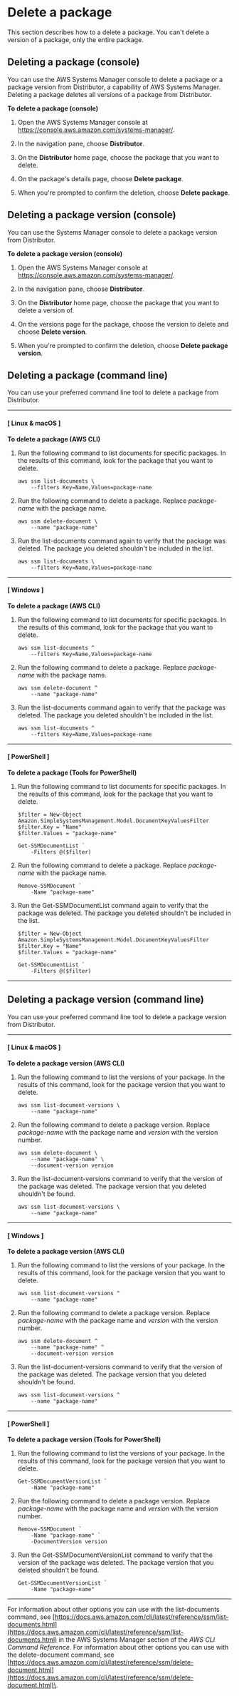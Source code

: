 # Delete a package<a name="distributor-working-with-packages-dpkg"></a>

This section describes how to a delete a package\. You can't delete a version of a package, only the entire package\.

## Deleting a package \(console\)<a name="distributor-delete-pkg-console"></a>

You can use the AWS Systems Manager console to delete a package or a package version from Distributor, a capability of AWS Systems Manager\. Deleting a package deletes all versions of a package from Distributor\.

**To delete a package \(console\)**

1. Open the AWS Systems Manager console at [https://console\.aws\.amazon\.com/systems\-manager/](https://console.aws.amazon.com/systems-manager/)\.

1. In the navigation pane, choose **Distributor**\.

1. On the **Distributor** home page, choose the package that you want to delete\.

1. On the package's details page, choose **Delete package**\.

1. When you're prompted to confirm the deletion, choose **Delete package**\.

## Deleting a package version \(console\)<a name="distributor-delete-pkg-version-console"></a>

You can use the Systems Manager console to delete a package version from Distributor\.

**To delete a package version \(console\)**

1. Open the AWS Systems Manager console at [https://console\.aws\.amazon\.com/systems\-manager/](https://console.aws.amazon.com/systems-manager/)\.

1. In the navigation pane, choose **Distributor**\.

1. On the **Distributor** home page, choose the package that you want to delete a version of\.

1. On the versions page for the package, choose the version to delete and choose **Delete version**\.

1. When you're prompted to confirm the deletion, choose **Delete package version**\.

## Deleting a package \(command line\)<a name="distributor-delete-pkg-cli"></a>

You can use your preferred command line tool to delete a package from Distributor\.

------
#### [ Linux & macOS ]

**To delete a package \(AWS CLI\)**

1. Run the following command to list documents for specific packages\. In the results of this command, look for the package that you want to delete\.

   ```
   aws ssm list-documents \
       --filters Key=Name,Values=package-name
   ```

1. Run the following command to delete a package\. Replace *package\-name* with the package name\.

   ```
   aws ssm delete-document \
       --name "package-name"
   ```

1. Run the list\-documents command again to verify that the package was deleted\. The package you deleted shouldn't be included in the list\.

   ```
   aws ssm list-documents \
       --filters Key=Name,Values=package-name
   ```

------
#### [ Windows ]

**To delete a package \(AWS CLI\)**

1. Run the following command to list documents for specific packages\. In the results of this command, look for the package that you want to delete\.

   ```
   aws ssm list-documents ^
       --filters Key=Name,Values=package-name
   ```

1. Run the following command to delete a package\. Replace *package\-name* with the package name\.

   ```
   aws ssm delete-document ^
       --name "package-name"
   ```

1. Run the list\-documents command again to verify that the package was deleted\. The package you deleted shouldn't be included in the list\.

   ```
   aws ssm list-documents ^
       --filters Key=Name,Values=package-name
   ```

------
#### [ PowerShell ]

**To delete a package \(Tools for PowerShell\)**

1. Run the following command to list documents for specific packages\. In the results of this command, look for the package that you want to delete\.

   ```
   $filter = New-Object Amazon.SimpleSystemsManagement.Model.DocumentKeyValuesFilter
   $filter.Key = "Name"
   $filter.Values = "package-name"
   
   Get-SSMDocumentList `
       -Filters @($filter)
   ```

1. Run the following command to delete a package\. Replace *package\-name* with the package name\.

   ```
   Remove-SSMDocument `
       -Name "package-name"
   ```

1. Run the Get\-SSMDocumentList command again to verify that the package was deleted\. The package you deleted shouldn't be included in the list\.

   ```
   $filter = New-Object Amazon.SimpleSystemsManagement.Model.DocumentKeyValuesFilter
   $filter.Key = "Name"
   $filter.Values = "package-name"
   
   Get-SSMDocumentList `
       -Filters @($filter)
   ```

------

## Deleting a package version \(command line\)<a name="distributor-delete-pkg-version-cli"></a>

You can use your preferred command line tool to delete a package version from Distributor\.

------
#### [ Linux & macOS ]

**To delete a package version \(AWS CLI\)**

1. Run the following command to list the versions of your package\. In the results of this command, look for the package version that you want to delete\.

   ```
   aws ssm list-document-versions \
       --name "package-name"
   ```

1. Run the following command to delete a package version\. Replace *package\-name* with the package name and *version* with the version number\.

   ```
   aws ssm delete-document \
       --name "package-name" \
       --document-version version
   ```

1. Run the list\-document\-versions command to verify that the version of the package was deleted\. The package version that you deleted shouldn't be found\.

   ```
   aws ssm list-document-versions \
       --name "package-name"
   ```

------
#### [ Windows ]

**To delete a package version \(AWS CLI\)**

1. Run the following command to list the versions of your package\. In the results of this command, look for the package version that you want to delete\.

   ```
   aws ssm list-document-versions ^
       --name "package-name"
   ```

1. Run the following command to delete a package version\. Replace *package\-name* with the package name and *version* with the version number\.

   ```
   aws ssm delete-document ^
       --name "package-name" ^
       --document-version version
   ```

1. Run the list\-document\-versions command to verify that the version of the package was deleted\. The package version that you deleted shouldn't be found\.

   ```
   aws ssm list-document-versions ^
       --name "package-name"
   ```

------
#### [ PowerShell ]

**To delete a package version \(Tools for PowerShell\)**

1. Run the following command to list the versions of your package\. In the results of this command, look for the package version that you want to delete\.

   ```
   Get-SSMDocumentVersionList `
       -Name "package-name"
   ```

1. Run the following command to delete a package version\. Replace *package\-name* with the package name and *version* with the version number\.

   ```
   Remove-SSMDocument `
       -Name "package-name" `
       -DocumentVersion version
   ```

1. Run the Get\-SSMDocumentVersionList command to verify that the version of the package was deleted\. The package version that you deleted shouldn't be found\.

   ```
   Get-SSMDocumentVersionList `
       -Name "package-name"
   ```

------

For information about other options you can use with the list\-documents command, see [https://docs.aws.amazon.com/cli/latest/reference/ssm/list-documents.html](https://docs.aws.amazon.com/cli/latest/reference/ssm/list-documents.html) in the AWS Systems Manager section of the *AWS CLI Command Reference*\. For information about other options you can use with the delete\-document command, see [https://docs.aws.amazon.com/cli/latest/reference/ssm/delete-document.html](https://docs.aws.amazon.com/cli/latest/reference/ssm/delete-document.html)\.